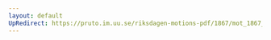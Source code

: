 ```yaml
---
layout: default
UpRedirect: https://pruto.im.uu.se/riksdagen-motions-pdf/1867/mot_1867__ak__135/mot_1867__ak__135-010.pdf
---
```

